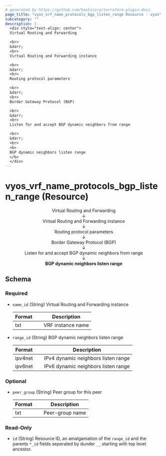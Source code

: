 ```yaml
---
# generated by https://github.com/hashicorp/terraform-plugin-docs
page_title: "vyos_vrf_name_protocols_bgp_listen_range Resource - vyos"
subcategory: ""
description: |-
  <div style="text-align: center">
  Virtual Routing and Forwarding

  <br>
  &darr;
  <br>
  Virtual Routing and Forwarding instance

  <br>
  &darr;
  <br>
  Routing protocol parameters

  <br>
  &darr;
  <br>
  Border Gateway Protocol (BGP)

  <br>
  &darr;
  <br>
  Listen for and accept BGP dynamic neighbors from range

  <br>
  &darr;
  <br>
  <b>
  BGP dynamic neighbors listen range
  </b>
  </div>
---
```


# vyos_vrf_name_protocols_bgp_listen_range (Resource)

<div style="text-align: center">
Virtual Routing and Forwarding

<br>
&darr;
<br>
Virtual Routing and Forwarding instance

<br>
&darr;
<br>
Routing protocol parameters

<br>
&darr;
<br>
Border Gateway Protocol (BGP)

<br>
&darr;
<br>
Listen for and accept BGP dynamic neighbors from range

<br>
&darr;
<br>
<b>
BGP dynamic neighbors listen range
</b>
</div>



<!-- schema generated by tfplugindocs -->
## Schema

### Required

- `name_id` (String) Virtual Routing and Forwarding instance

    |  Format &emsp; | Description  |
    |----------|---------------|
    |  txt  &emsp; |  VRF instance name  |
- `range_id` (String) BGP dynamic neighbors listen range

    |  Format &emsp; | Description  |
    |----------|---------------|
    |  ipv4net  &emsp; |  IPv4 dynamic neighbors listen range  |
    |  ipv6net  &emsp; |  IPv6 dynamic neighbors listen range  |

### Optional

- `peer_group` (String) Peer group for this peer

    |  Format &emsp; | Description  |
    |----------|---------------|
    |  txt  &emsp; |  Peer-group name  |

### Read-Only

- `id` (String) Resource ID, an amalgamation of the `range_id` and the parents `*_id` fields seperated by dunder `__` starting with top level ancestor.
